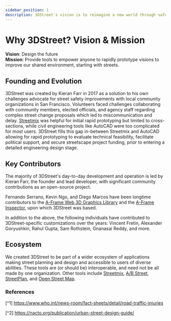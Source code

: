 ```yaml
---
sidebar_position: 1
description: 3DStreet's vision is to reimagine a new world through safer, greener streets. Our vision and mission are informed by the organization's problem and solution statements.
---
```


# Why 3DStreet? Vision & Mission

**Vision**: Design the future
<br/>
**Mission**: Provide tools to empower anyone to rapidly prototype visions to improve our shared environment, starting with streets.
## Founding and Evolution
3DStreet was created by Kieran Farr in 2017 as a solution to his own challenges advocate for street safety improvements with local community organizations in San Francisco. Volunteers faced challenges collaborating with community members, elected officials, and agency staff regarding complex street change proposals which led to miscommunication and delay. [Streetmix](https://streetmix.net) was helpful for initial rapid prototyping but limited to cross-sections, while civil engineering tools like AutoCAD were too complicated for most users. 3DStreet fills this gap in-between Streetmix and AutoCAD allowing for rapid prototyping to evaluate technical feasibility, facilitate political support, and secure streetscape project funding, prior to entering a detailed engineering design stage.

## Key Contributors
The majority of 3DStreet's day-to-day development and operation is led by Kieran Farr, the founder and lead developer, with significant community contributions as an open-source project.

Fernando Serrano, Kevin Ngo, and Diego Marcos have been longtime contributors to the [A-Frame Web 3D Graphics Library](https://aframe.io/) and the [A-Frame Inspector](https://github.com/aframevr/aframe-inspector), upon which 3DStreet was based.

In addition to the above, the following individuals have contributed to 3DStreet-specific customizations over the years: Vincent Fretin, Alexander Goryushkin, Rahul Gupta, Sam Rothstein, Gnanasai Reddy, and more.

## Ecosystem

We created 3DStreet to be part of a wider ecosystem of applications making street planning and design and accessible to users of diverse abilities. These tools are (or should be) interoperable, and need not be all made by one organization. Other tools include [Streetmix](https://streetmix.net), [A/B Street](https://a-b-street.github.io/docs/index.html), [StreetPlan](https://streetplan.net), and [Open Street Map](https://www.openstreetmap.org/).


### References
[^1] https://www.who.int/news-room/fact-sheets/detail/road-traffic-injuries

[^2] https://nacto.org/publication/urban-street-design-guide/
